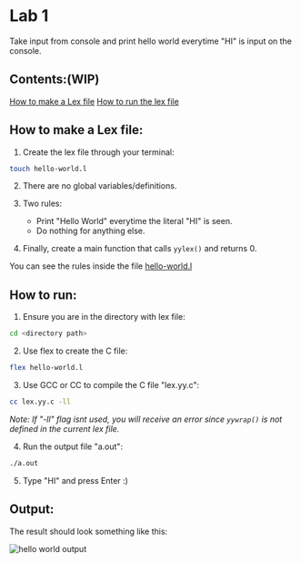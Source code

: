 # Lab 1

Take input from console and print hello world everytime "HI" is input on the console.

## Contents:(WIP)
[How to make a Lex file](https://github.com/theDrake1010/compiler-construction-lab/lab-1/README.md#)
[How to run the lex file](https://github.com/theDrake1010/compiler-construction-lab/lab-1/README.md#)

## How to make a Lex file:

1. Create the lex file through your terminal:
```bash
touch hello-world.l
```

2. There are no global variables/definitions. 

3. Two rules:
    - Print "Hello World" everytime the literal "HI" is seen.
    - Do nothing for anything else.

4. Finally, create a main function that calls `yylex()` and returns 0.

You can see the rules inside the file [hello-world.l](https://github.com/theDrake1010/compiler-construction-lab/lab-1/hello-world.l)


## How to run:

1. Ensure you are in the directory with lex file:

```bash
cd <directory path>
```

2. Use flex to create the C file:

```bash
flex hello-world.l
```

3. Use GCC or CC to compile the C file "lex.yy.c":

```bash
cc lex.yy.c -ll
```

*Note: If "-ll" flag isnt used, you will receive an error since `yywrap()` is not defined in the current lex file.*


4. Run the output file "a.out":
```bash
./a.out
```

5. Type "HI" and press Enter :)

## Output:

The result should look something like this:

![hello world output](https://github.com/theDrake1010/compiler-construction-lab/images/lab-1/hello_word_output.jpg)